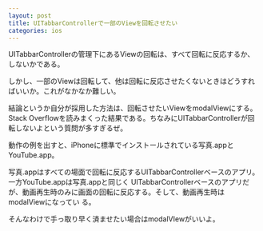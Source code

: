 ```yaml
---
layout: post
title: UITabbarControllerで一部のViewを回転させたい 
categories: ios
---
```

UITabbarControllerの管理下にあるViewの回転は、すべて回転に反応するか、しないかである。

しかし、一部のViewは回転して、他は回転に反応させたくないときはどうすればいいか。これがなかなか難しい。

結論というか自分が採用した方法は、回転させたいViewをmodalViewにする。Stack Overflowを読みまくった結果である。ちなみにUITabbarControllerが回転しないよという質問が多すぎるぜ。

動作の例を出すと、iPhoneに標準でインストールされている写真.appとYouTube.app。

写真.appはすべての場面で回転に反応するUITabbarControllerベースのアプリ。一方YouTube.appは写真.appと同じく UITabbarControllerベースのアプリだが、動画再生時のみに画面の回転に反応する。そして、動画再生時はmodalViewになってい る。

そんなわけで手っ取り早く済ませたい場合はmodalVIewがいいよ。
